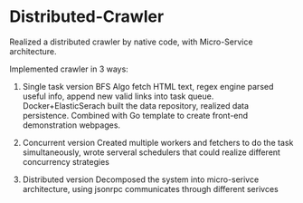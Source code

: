 # Distributed-Crawler
Realized a distributed crawler by native code, with Micro-Service architecture.

Implemented crawler in 3 ways: 

1. Single task version
BFS Algo fetch HTML text, regex engine parsed useful info, append new valid links into task queue. Docker+ElasticSerach built the data repository, realized data persistence. Combined with Go template to create front-end demonstration webpages.

2. Concurrent version
Created multiple workers and fetchers to do the task simultaneously, wrote serveral schedulers that could realize different concurrency strategies

3. Distributed version
Decomposed the system into micro-serivce architecture, using jsonrpc communicates through different serivces
